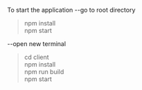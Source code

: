 To start the application
--go to root directory

> npm install\
> npm start

--open new terminal

> cd client\
> npm install\
> npm run build\
> npm start
